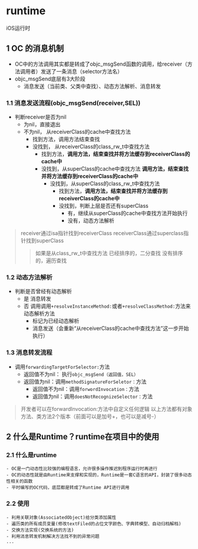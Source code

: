 # runtime
iOS运行时


## 1 OC 的消息机制
- OC中的方法调用其实都是转成了objc_msgSend函数的调用，给receiver（方法调用者）发送了一条消息（selector方法名）
- objc_msgSend底层有3大阶段
    - 消息发送（当前类、父类中查找）、动态方法解析、消息转发
   
   
   
### 1.1 消息发送流程(objc_msgSend(receiver,SEL))
- 判断receiver是否为nil
    - 为nil，直接退出
    - 不为nil， 从receiverClass的cache中查找方法
        - 找到方法，调用方法结束查找
        - 没找到， 从receiverClass的class_rw_t中查找方法
            - 找到方法，**调用方法，结束查找并将方法缓存到receiverClass的cache中**
            - 没找到，从superClass的cache中查找方法 **调用方法，结束查找并将方法缓存到receiverClass的cache中**
                - 没找到，从superClass的class_rw_t中查找方法
                    - 找到方法，**调用方法，结束查找并将方法缓存到receiverClass的cache中**
                    - 没找到，判断上层是否还有superClass
                        - 有，继续从superClass的cache中查找方法开始执行
                        - 没有，动态方法解析
                        
>   receiver通过isa指针找到receiverClass
    receiverClass通过superclass指针找到superClass
>>  如果是从class_rw_t中查找方法
    已经排序的，二分查找
    没有排序的，遍历查找



### 1.2 动态方法解析
- 判断是否曾经有动态解析
    - 是 消息转发
    - 否 调用调用`+resolveInstanceMethod:`或者`+resolveClassMethod:`方法来动态解析方法
        - 标记为已经动态解析
        - 消息发送（会重新“从receiverClass的cache中查找方法”这一步开始执行）

### 1.3 消息转发流程
- 调用`forwardingTargetForSelector:`方法
    - 返回值不为nil： 执行`objc_msgSend（返回值，SEL）`
    - 返回值为nil：调用`methodSignatureForSeletor：`方法
        - 返回值不为nil：调用`forwordInvocation：`方法
        - 返回值为nil：调用`doesNotRecognizeSelector：`方法
        
> 开发者可以在forwardInvocation:方法中自定义任何逻辑
以上方法都有对象方法、类方法2个版本（前面可以是加号+，也可以是减号-）



## 2 什么是Runtime？runtime在项目中的使用
### 2.1 什么是runtime
    - OC是一门动态性比较强的编程语言，允许很多操作推迟到程序运行时再进行
    - OC的动态性就是由Runtime来支撑和实现的，Runtime是一套C语言的API，封装了很多动态性相关的函数
    - 平时编写的OC代码，底层都是转成了Runtime API进行调用
### 2.2 使用
    - 利用关联对象(AssociatedObject)给分类添加属性
    - 遍历类的所有成员变量(修改textFiled的占位文字颜色、字典转模型、自动归档解档)
    - 交换方法实现(交换系统的方法)
    - 利用消息转发机制解决方法找不到的异常问题
    ...
